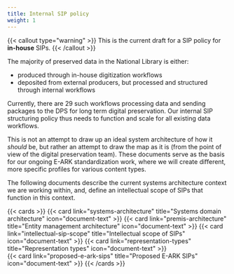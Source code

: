 ```yaml
---
title: Internal SIP policy
weight: 1
---
```


{{< callout type="warning" >}}
This is the current draft for a SIP policy for **in-house** SIPs.
{{< /callout >}}

The majority of preserved data in the National Library is either: 
- produced through in-house digitization workflows
- deposited from external producers, but processed and structured through internal workflows

Currently, there are 29 such workflows processing data and sending packages to the DPS for long term digital preservation.
Our internal SIP structuring policy thus needs to function and scale for all existing data workflows.

This is not an attempt to draw up an ideal system architecture of how it *should* be, but rather an attempt to draw the map as it is (from the point of view of the digital preservation team).
These documents serve as the basis for our ongoing E-ARK standardization work, where we will create different, more specific profiles for various content types.

The following documents describe the current systems architecture context we are working within, and, define an intellectual scope of SIPs that function in this context.

{{< cards >}}
  {{< card link="systems-architecture" title="Systems domain architecture" icon="document-text" >}} 
  {{< card link="premis-architecture" title="Entity management architecture" icon="document-text" >}}
  {{< card link="intellectual-sip-scope" title="Intellectual scope of SIPs" icon="document-text" >}}
  {{< card link="representation-types" title="Representation types" icon="document-text" >}}  
  {{< card link="proposed-e-ark-sips" title="Proposed E-ARK SIPs" icon="document-text" >}}
{{< /cards >}}